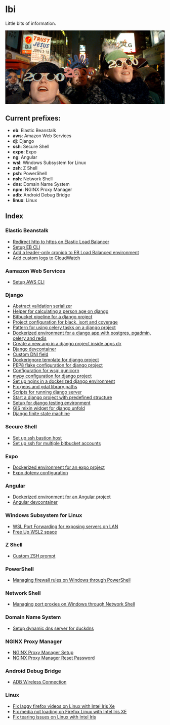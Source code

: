 # lbi

Little bits of information.

![y2k](./assets/y2k.jpg)

## Current prefixes:
- **eb**: Elastic Beanstalk
- **aws**: Amazon Web Services
- **dj**: Django
- **ssh**: Secure Shell
- **expo**: Expo
- **ng**: Angular
- **wsl**: Windows Subsystem for Linux
- **zsh**: Z Shell
- **psh**: PowerShell
- **nsh**: Network Shell
- **dns**: Domain Name System
- **npm**: NGINX Proxy Manager
- **adb**: Android Debug Bridge
- **linux**: Linux

## Index

### Elastic Beanstalk
- [Redirect http to https on Elastic Load Balancer](eb_http_to_https.md)
- [Setup EB CLI](eb_cli_setup.md)
- [Add a leader-only cronjob to EB Load Balanced environment](eb_cron_leaderonly.md)
- [Add custom logs to CloudWatch](eb_custom_logs_to_cloudwatch.md)

### Aamazon Web Services
- [Setup AWS CLI](aws_cli_setup.md)

### Django
- [Abstract validation serializer](dj_abstract_validation_serializer.md)
- [Helper for calculating a person age on django](dj_age.md)
- [Bitbucket pipeline for a django project](dj_bb_pipeline.md)
- [Project configuration for black, isort and coverage](dj_black_isort_coverage.md)
- [Pattern for using celery tasks on a django project](dj_celery_pattern.md)
- [Dockerized environment for a django app with postgres, pgadmin, celery and redis](dj_compose.md)
- [Create a new app in a django project inside apps dir](dj_create_app.md)
- [Django devcontainer](dj_devcontainer.md)
- [Custom DNI field](dj_dni_field.md)
- [Dockerignore template for django project](dj_dockerignore.md)
- [PEP8 flake configuration for django project](dj_flake8.md)
- [Configuration for wsgi gunicorn](dj_gunicorn.md)
- [mypy configuration for django project](dj_mypy.md)
- [Set up nginx in a dockerized django environment](dj_nginx.md)
- [Fix geos and gdal library paths](dj_postgis_fix_deps.md)
- [Scripts for running django server](dj_runserver.md)
- [Start a django project with predefined structure](dj_start_project.md)
- [Setup for django testing environment](dj_test_setup.md)
- [GIS mixin widget for django unfold](dj_unfold_geo_admin_mixin.md)
- [Django finite state machine](dj_fsm.md)

### Secure Shell
- [Set up ssh bastion host](ssh_bastion.md)
- [Set up ssh for multiple bitbucket accounts](ssh_multi_bb.md)

### Expo
- [Dockerized environment for an expo project](expo_compose.md)
- [Expo dotenv configuration](expo_dotenv.md)


### Angular
- [Dockerized environment for an Angular project](ng_compose.md)
- [Angular devcontainer](ng_devcontainer.md)

### Windows Subsystem for Linux
- [WSL Port Forwarding for exposing servers on LAN](wsl_forwarding.md)
- [Free Up WSL2 space](wsl_cleanup.md)

### Z Shell
- [Custom ZSH prompt](zsh_prompt.md)

### PowerShell
- [Managing firewall rules on Windows through PowerShell](psh_firewall_rules.md)

### Network Shell
- [Managing port proxies on Windows through Network Shell](nsh_portproxy.md)

### Domain Name System
- [Setup dynamic dns server for duckdns](dns_duckdns_dynamic_dns.md)

### NGINX Proxy Manager
- [NGINX Proxy Manager Setup](npm_setup.md)
- [NGINX Proxy Manager Reset Password](npm_reset_password.md)

### Android Debug Bridge
- [ADB Wireless Connection](adb_wireless.md)

### Linux
- [Fix laggy firefox videos on Linux with Intel Iris Xe](linux_intel_iris_xe_fix_firefox_laggy_videos.md)
- [Fix media not loading on Firefox Linux with Intel Iris XE](linux_intel_iris_xe_fix_firefox_media_not_loading.md)
- [Fix tearing issues on Linux with Intel Iris](linux_intel_iris_xe_fix_tearing.md)
